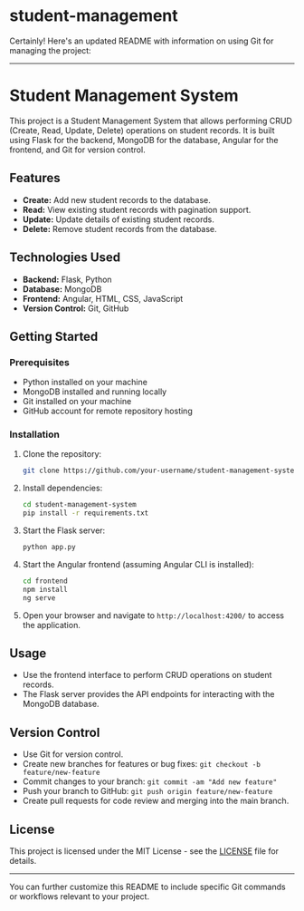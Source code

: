 # student-management

Certainly! Here's an updated README with information on using Git for managing the project:

---

# Student Management System

This project is a Student Management System that allows performing CRUD (Create, Read, Update, Delete) operations on student records. It is built using Flask for the backend, MongoDB for the database, Angular for the frontend, and Git for version control.

## Features

- **Create:** Add new student records to the database.
- **Read:** View existing student records with pagination support.
- **Update:** Update details of existing student records.
- **Delete:** Remove student records from the database.

## Technologies Used

- **Backend:** Flask, Python
- **Database:** MongoDB
- **Frontend:** Angular, HTML, CSS, JavaScript
- **Version Control:** Git, GitHub

## Getting Started

### Prerequisites

- Python installed on your machine
- MongoDB installed and running locally
- Git installed on your machine
- GitHub account for remote repository hosting

### Installation

1. Clone the repository:

   ```bash
   git clone https://github.com/your-username/student-management-system.git
   ```

2. Install dependencies:

   ```bash
   cd student-management-system
   pip install -r requirements.txt
   ```

3. Start the Flask server:

   ```bash
   python app.py
   ```

4. Start the Angular frontend (assuming Angular CLI is installed):

   ```bash
   cd frontend
   npm install
   ng serve
   ```

5. Open your browser and navigate to `http://localhost:4200/` to access the application.

## Usage

- Use the frontend interface to perform CRUD operations on student records.
- The Flask server provides the API endpoints for interacting with the MongoDB database.

## Version Control

- Use Git for version control.
- Create new branches for features or bug fixes: `git checkout -b feature/new-feature`
- Commit changes to your branch: `git commit -am "Add new feature"`
- Push your branch to GitHub: `git push origin feature/new-feature`
- Create pull requests for code review and merging into the main branch.

## License

This project is licensed under the MIT License - see the [LICENSE](LICENSE) file for details.

---

You can further customize this README to include specific Git commands or workflows relevant to your project.
